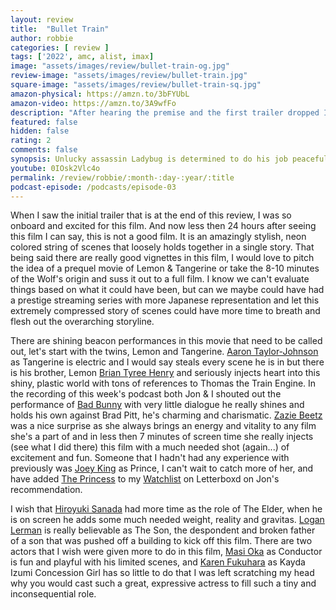 ```yaml
---
layout: review
title:  "Bullet Train"
author: robbie
categories: [ review ]
tags: ['2022', amc, alist, imax]
image: "assets/images/review/bullet-train-og.jpg"
review-image: "assets/images/review/bullet-train.jpg"
square-image: "assets/images/review/bullet-train-sq.jpg"
amazon-physical: https://amzn.to/3bFYUbL
amazon-video: https://amzn.to/3A9wfFo
description: "After hearing the premise and the first trailer dropped I was all in and about 20 minutes into the film I was wondering how long this film was going to be.  There are lots of fun moments and great performances but overall it is lacking in any substance."
featured: false
hidden: false
rating: 2
comments: false
synopsis: Unlucky assassin Ladybug is determined to do his job peacefully after one too many gigs gone off the rails. Fate, however, may have other plans, as Ladybug's latest mission puts him on a collision course with lethal adversaries from around the globe—all with connected, yet conflicting, objectives—on the world's fastest train.
youtube: 0IOsk2Vlc4o
permalink: /review/robbie/:month-:day-:year/:title
podcast-episode: /podcasts/episode-03
---
```


When I saw the initial trailer that is at the end of this review, I was so onboard and excited for this film.  And now less then 24 hours after seeing this film I can say, this is not a good film.  It is an amazingly stylish, neon colored string of scenes that loosely holds together in a single story.  That being said there are really good vignettes in this film, I would love to pitch the idea of a prequel movie of Lemon & Tangerine or take the 8-10 minutes of the Wolf's origin and suss it out to a full film.  I know we can't evaluate things based on what it could have been, but can we maybe could have had a prestige streaming series with more Japanese representation and let this extremely compressed story of scenes could have more time to breath and flesh out the overarching storyline.

There are shining beacon performances in this movie that need to be called out, let's start with the twins, Lemon and Tangerine.  <a href="https://www.imdb.com/name/nm1093951/">Aaron Taylor-Johnson</a> as Tangerine is electric and I would say steals every scene he is in but there is his brother, Lemon <a href="https://www.imdb.com/name/nm3109964/">Brian Tyree Henry</a> and seriously injects heart into this shiny, plastic world with tons of references to Thomas the Train Engine.  In the recording of this week's podcast both Jon & I shouted out the performance of <a href="https://www.imdb.com/name/nm9559545/">Bad Bunny</a> with very little dialogue he really shines and holds his own against Brad Pitt, he's charming and charismatic.  <a href="https://www.imdb.com/name/nm5939164/">Zazie Beetz</a> was a nice surprise as she always brings an energy and vitality to any film she's a part of and in less then 7 minutes of screen time she really injects (see what I did there) this film with a much needed shot (again...) of excitement and fun.  Someone that I hadn't had any experience with previously was <a href="https://www.imdb.com/name/nm1428821/">Joey King</a> as Prince, I can't wait to catch more of her, and have added <a href="https://www.imdb.com/title/tt13406136/">The Princess</a> to my <a href="https://letterboxd.com/robbiethegeek/watchlist/">Watchlist</a> on Letterboxd on Jon's recommendation.

I wish that <a href="https://www.imdb.com/name/nm0760796/">Hiroyuki Sanada</a> had more time as the role of The Elder, when he is on screen he adds some much needed weight, reality and gravitas. <a href="https://www.imdb.com/name/nm0503567/">Logan Lerman</a> is really believable as The Son, the despondent and broken father of a son that was pushed off a building to kick off this film.  There are two actors that I wish were given more to do in this film, <a href="https://www.imdb.com/name/nm1199811/">Masi Oka</a> as Conductor is fun and playful with his limited scenes, and <a href="https://www.imdb.com/name/nm7232332/">Karen Fukuhara</a> as Kayda Izumi Concession Girl has so little to do that I was left scratching my head why you would cast such a great, expressive actress to fill such a tiny and inconsequential role.